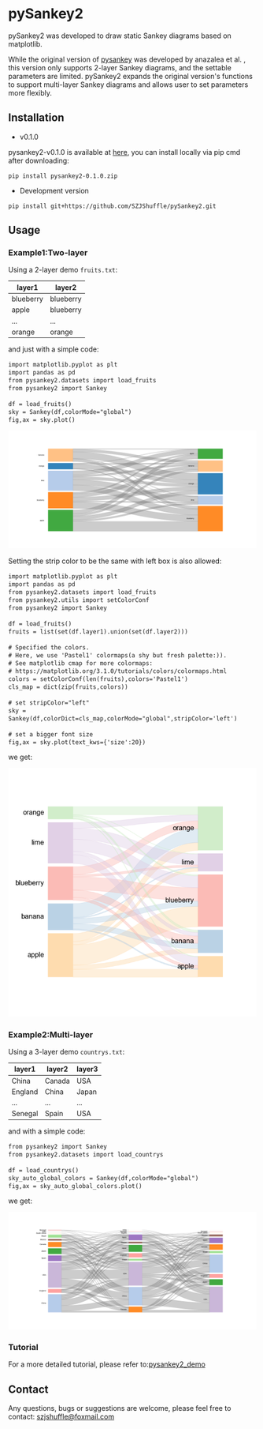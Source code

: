 # pySankey2
pySankey2 was developed to draw static Sankey diagrams based on matplotlib. 

While the original version of [pysankey](https://github.com/anazalea/pySankey) was developed by anazalea et al. , this version only supports 2-layer Sankey diagrams, and the settable parameters are limited. pySankey2 expands the original version's functions to support multi-layer Sankey diagrams and allows user to set parameters more flexibly.

## Installation

- v0.1.0

pysankey2-v0.1.0 is available at [here](https://github.com/SZJShuffle/pySankey2/releases/download/v0.1.0/pysankey2-0.1.0.zip), you can install locally via pip cmd after downloading:

```
pip install pysankey2-0.1.0.zip
```

- Development version

```
pip install git+https://github.com/SZJShuffle/pySankey2.git
```

## Usage

### Example1:Two-layer 

Using a 2-layer demo `fruits.txt`:

| layer1    | layer2    |
| --------- | --------- |
| blueberry | blueberry |
| apple     | blueberry |
| ...       | ...       |
| orange    | orange    |

and just with a simple code:

```
import matplotlib.pyplot as plt
import pandas as pd
from pysankey2.datasets import load_fruits
from pysankey2 import Sankey

df = load_fruits()
sky = Sankey(df,colorMode="global")
fig,ax = sky.plot()
```

![fruits](./example/fruit_1.png)

Setting the strip color to be the same with left box is also allowed:

```
import matplotlib.pyplot as plt
import pandas as pd
from pysankey2.datasets import load_fruits
from pysankey2.utils import setColorConf
from pysankey2 import Sankey

df = load_fruits()
fruits = list(set(df.layer1).union(set(df.layer2)))

# Specified the colors.
# Here, we use 'Pastel1' colormaps(a shy but fresh palette:)).
# See matplotlib cmap for more colormaps:
# https://matplotlib.org/3.1.0/tutorials/colors/colormaps.html
colors = setColorConf(len(fruits),colors='Pastel1')
cls_map = dict(zip(fruits,colors))

# set stripColor="left" 
sky = Sankey(df,colorDict=cls_map,colorMode="global",stripColor='left')

# set a bigger font size 
fig,ax = sky.plot(text_kws={'size':20})
```

we get:

![fruits2](./example/fruit_2.png)

### Example2:Multi-layer

Using a 3-layer demo `countrys.txt`:

| layer1  | layer2 | layer3 |
| ------- | ------ | ------ |
| China   | Canada | USA    |
| England | China  | Japan  |
| ...     | ...    | ...    |
| Senegal | Spain  | USA    |

and with a simple code:

```
from pysankey2 import Sankey
from pysankey2.datasets import load_countrys

df = load_countrys()
sky_auto_global_colors = Sankey(df,colorMode="global")
fig,ax = sky_auto_global_colors.plot()
```

we get:

![countrys](./example/country_1.png)

### Tutorial

For a more detailed tutorial, please refer to:[pysankey2_demo](https://github.com/SZJShuffle/pySankey2/blob/master/example/pySankey2_demo.ipynb)



## Contact

Any  questions, bugs or suggestions are welcome, please feel free to contact: szjshuffle@foxmail.com